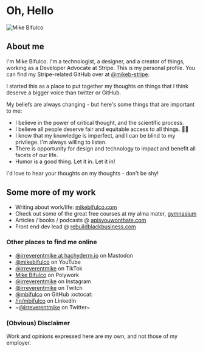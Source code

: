 # Oh, Hello

![Mike Bifulco](https://github.com/mbifulco/mbifulco/blob/master/banner.jpeg?raw=true)

## About me

I'm Mike Bifulco. I'm a technologist, a designer, and a creator of things, working as a Developer Advocate at Stripe.  This is my personal profile. You can find my Stripe-related GitHub over at [@mikeb-stripe](https://github.com/mikeb-stripe).

I started this as a place to put together my thoughts on things that I think deserve a bigger voice than twitter or GitHub.

My beliefs are always changing - but here's some things that are important to me:

- I believe in the power of critical thought, and the scientific process.
- I believe all people deserve fair and equitable access to all things. 🏳️‍🌈
- I know that my knowledge is imperfect, and I can be blind to my privilege. I'm always willing to listen.
- There is opportunity for design and technology to impact and benefit all facets of our life.
- Humor is a good thing. Let it in. Let it in!

I'd love to hear your thoughts on my thoughts - don't be shy!

## Some more of my work

- Writing about work/life: [mikebifulco.com](https://mikebifulco.com)
- Check out some of the great free courses at my alma mater, [gymnasium](https://thegymnasium.com)
- Articles / books / podcasts @ [apisyouwonthate.com](https://apisyouwonthate.com)
- Front end dev lead @ [rebuildblackbusiness.com](https://rebuildblackbusiness.com)

### Other places to find me online

- <a rel="me" href="https://hachyderm.io/@irreverentmike">@irreverentmike at hachyderm.io</a> on Mastodon
- [@mikebifulco](https://youtube.com/@mikebifulco) on YouTube
- [@irreverentmike](https://tiktok.com/@irreverentmike) on TikTok
- [Mike Bifulco](https://poly.me/irreverentmike) on Polywork
- [@irreverentmike](http://instagram.com/irreverentmike) on Instagram
- [@irreverentmike](https://www.twitch.tv/irreverentmike) on Twitch
- [@mbifulco](https://github.com/mbifulco) on GitHub :octocat:
- [/in/mbifulco](https://linkedin.com/in/mbifulco) on LinkedIn
- ~[@irreverentmike](https://twitter.com/irreverentmike) on Twitter~

### (Obvious) Disclaimer

Work and opinions expressed here are my own, and not those of my employer.
